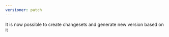 ```yaml
---
versioner: patch
---
```


It is now possible to create changesets and generate new version based on it

